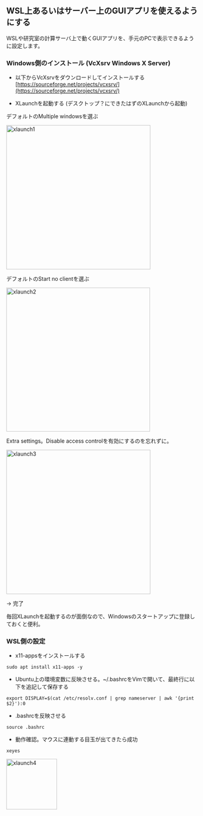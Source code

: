 ## WSL上あるいはサーバー上のGUIアプリを使えるようにする
WSLや研究室の計算サーバ上で動くGUIアプリを、手元のPCで表示できるように設定します。

### Windows側のインストール (VcXsrv Windows X Server)
- 以下からVcXsrvをダウンロードしてインストールする
[https://sourceforge.net/projects/vcxsrv/](https://sourceforge.net/projects/vcxsrv/)

- XLaunchを起動する (デスクトップ？にできたはずのXLaunchから起動)

デフォルトのMultiple windowsを選ぶ

<img width="379" alt="xlaunch1" src="https://user-images.githubusercontent.com/64639043/204116530-96f97bdd-495c-4a7d-86c2-529dcbd169db.png">

デフォルトのStart no clientを選ぶ

<img width="378" alt="xlaunch2" src="https://user-images.githubusercontent.com/64639043/204116532-ff978a62-4c26-4c52-bb38-c3a61850a5bf.png">

Extra settings。Disable access controlを有効にするのを忘れずに。

<img width="379" alt="xlaunch3" src="https://user-images.githubusercontent.com/64639043/204116534-5348c899-7bac-4cd8-8242-92b09f76ced7.png">

→ 完了

毎回XLaunchを起動するのが面倒なので、Windowsのスタートアップに登録しておくと便利。

### WSL側の設定
- x11-appsをインストールする
```
sudo apt install x11-apps -y
```
<!-- - IPアドレスを確認する
```
hostname | xargs dig +short
```

- 以下のように表示される
```
172.23.240.1
192.168.1.33
```
- 例えば192の方を使うなら以下を.bashrcファイルの最終行に追記して保存する
```
export DISPLAY=`hostname | xargs dig +short | grep 192.168.1`:0.0
```
- .bashrcの内容を反映させる
```
source .bashrc
``` -->

- Ubuntu上の環境変数に反映させる。~/.bashrcをVimで開いて、最終行に以下を追記して保存する
```
export DISPLAY=$(cat /etc/resolv.conf | grep nameserver | awk '{print $2}'):0
```
- .bashrcを反映させる
```
source .bashrc
```

- 動作確認。マウスに連動する目玉が出てきたら成功
```
xeyes
```
<img width="133" alt="xlaunch4" src="https://user-images.githubusercontent.com/64639043/204118509-92d7c6c8-0a77-45ad-9989-8eff1024dccf.png">




